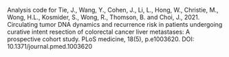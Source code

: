 Analysis code for Tie, J., Wang, Y., Cohen, J., Li, L., Hong, W., Christie, M., Wong, H.L., Kosmider, S., Wong, R., Thomson, B. and Choi, J., 2021. Circulating tumor DNA dynamics and recurrence risk in patients undergoing curative intent resection of colorectal cancer liver metastases: A prospective cohort study. PLoS medicine, 18(5), p.e1003620. DOI: 10.1371/journal.pmed.1003620
